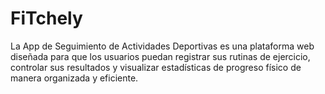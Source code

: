 # FiTchely
La App de Seguimiento de Actividades Deportivas es una plataforma web diseñada para que los usuarios puedan registrar sus rutinas de ejercicio, controlar sus resultados y visualizar estadísticas de progreso físico de manera organizada y eficiente.
